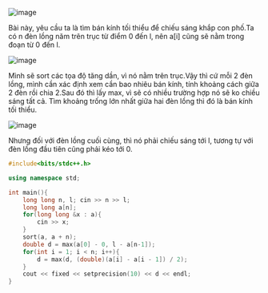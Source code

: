![image](https://github.com/Llam-a/Practice_Cpp/assets/115911041/c57dc962-1538-4ae6-9127-03151338b7de)

Bài này, yêu cầu ta là tìm bán kính tối thiểu để chiếu sáng khắp con phố.Ta có n đèn lồng năm trên trục từ điểm 0 đến l, nên a[i] cũng sẽ nằm trong đoạn từ 0 đến l.

![image](https://github.com/Llam-a/Practice_Cpp/assets/115911041/fbc8f72f-76ef-45aa-8b59-18234f01918c)


Mình sẽ sort các tọa độ tăng dần, vì nó nằm trên trục.Vậy thì cứ mỗi 2 đèn lồng, mình cần xác định xem cần bao nhiêu bán kính, tính khoảng cách giữa 2 đèn rồi chia 2.Sau đó thì lấy max, vì sẽ có nhiều trường hợp nó sẽ ko chiều sáng tất cả. Tìm khoảng trống lớn nhất giữa hai đèn lồng thì đó là bán kính tối thiểu.

![image](https://github.com/Llam-a/Practice_Cpp/assets/115911041/a96bd194-3706-4df2-81cc-cf434e2cec63)

Nhưng đối với đèn lồng cuối cùng, thì nó phải chiếu sáng tới l, tương tự với đèn lồng đầu tiên cũng phải kéo tới 0.

```cpp
#include<bits/stdc++.h>

using namespace std;

int main(){
    long long n, l; cin >> n >> l;
    long long a[n];
    for(long long &x : a){
        cin >> x;
    }
    sort(a, a + n);
    double d = max(a[0] - 0, l - a[n-1]);
    for(int i = 1; i < n; i++){
        d = max(d, (double)(a[i] - a[i - 1]) / 2); 
    }
    cout << fixed << setprecision(10) << d << endl;
}
```




